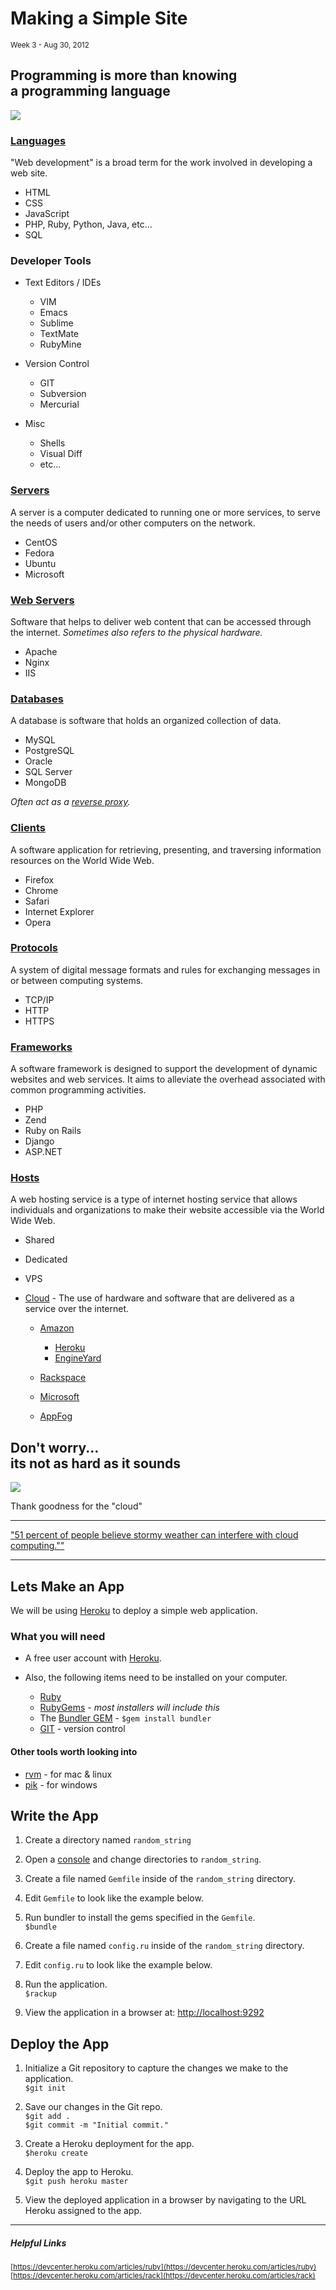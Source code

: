 <h1>Making a Simple Site</h1>
<small class="article-source">
  Week 3 - Aug 30, 2012
</small>

## Programming is more than knowing<br /> a programming language

![](/img/space-shuttle.jpg)

### [Languages](http://en.wikipedia.org/wiki/Web_development)

"Web development" is a broad term for the work involved in developing a web site.

  * HTML
  * CSS
  * JavaScript
  * PHP, Ruby, Python, Java, etc...
  * SQL

### Developer Tools

  * Text Editors / IDEs

    * VIM
    * Emacs
    * Sublime
    * TextMate
    * RubyMine

  * Version Control

    * GIT
    * Subversion
    * Mercurial

  * Misc

    * Shells
    * Visual Diff
    * etc...


### <a href="http://en.wikipedia.org/wiki/Server_(computing)">Servers</a>

A server is a computer dedicated to running one or more services, to serve the needs of users and/or other computers on the network.

  * CentOS
  * Fedora
  * Ubuntu
  * Microsoft

### [Web Servers](http://en.wikipedia.org/wiki/Web_server)

Software that helps to deliver web content that can be accessed through the internet.
*Sometimes also refers to the physical hardware.*

  * Apache
  * Nginx
  * IIS

### [Databases](http://en.wikipedia.org/wiki/Database)

A database is software that holds an organized collection of data.

  * MySQL
  * PostgreSQL
  * Oracle
  * SQL Server
  * MongoDB

*Often act as a [reverse proxy](http://en.wikipedia.org/wiki/Reverse_proxy).*

### [Clients](http://en.wikipedia.org/wiki/Web_browser)

A software application for retrieving, presenting, and traversing information resources on the World Wide Web.

  * Firefox
  * Chrome
  * Safari
  * Internet Explorer
  * Opera

### [Protocols](http://en.wikipedia.org/wiki/Communications_protocol)

A system of digital message formats and rules for exchanging messages in or between computing systems.

  * TCP/IP
  * HTTP
  * HTTPS

### [Frameworks](http://en.wikipedia.org/wiki/Web_application_framework)

A software framework is designed to support the development of dynamic websites and web services.
It aims to alleviate the overhead associated with common programming activities.

  * PHP
  * Zend
  * Ruby on Rails
  * Django
  * ASP.NET

### [Hosts](http://en.wikipedia.org/wiki/Web_host)

A web hosting service is a type of internet hosting service that allows individuals and organizations to make their website accessible via the World Wide Web.

  * Shared
  * Dedicated
  * VPS
  * [Cloud](http://en.wikipedia.org/wiki/Cloud_computing) - The use of hardware and software that are delivered as a service over the internet.

    * [Amazon](http://aws.amazon.com/)

      * [Heroku](http://www.heroku.com/)
      * [EngineYard](http://www.engineyard.com/)

    * [Rackspace](http://www.rackspace.com/cloud/)
    * [Microsoft](http://www.windowsazure.com/en-us/)
    * [AppFog](http://www.appfog.com/)

## Don't worry... <br />its not as hard as it sounds

![](/img/cat-on-back.jpg)

Thank goodness for the "cloud"

---

["51 percent of people believe stormy weather can interfere with cloud computing.""](http://www.citrix.com/English/NE/news/news.asp?newsID=2328309)

---

## Lets Make an App

We will be using [Heroku](http://www.heroku.com/) to deploy a simple web application.

### What you will need

* A free user account with [Heroku](https://api.heroku.com/signup).

* Also, the following items need to be installed on your computer.

  * [Ruby](http://www.ruby-lang.org/en/)
  * [RubyGems](http://docs.rubygems.org/read/book/1) - *most installers will include this*
  * The [Bundler GEM](http://gembundler.com/) - `$gem install bundler`
  * [GIT](http://git-scm.com/) - version control

#### Other tools worth looking into

* [rvm](https://rvm.io/) - for mac & linux
* [pik](https://github.com/vertiginous/pik/) - for windows

## Write the App

1. Create a directory named `random_string`

1. Open a [console](http://en.wikipedia.org/wiki/System_console) and change directories to `random_string`.<br />

1. Create a file named `Gemfile` inside of the `random_string` directory.

1. Edit `Gemfile` to look like the example below.
   <script src="https://gist.github.com/3527573.js?file=Gemfile"></script>

1. Run bundler to install the gems specified in the `Gemfile`.<br />
   `$bundle`

1. Create a file named `config.ru` inside of the `random_string` directory.

1. Edit `config.ru` to look like the example below.
   <script src="https://gist.github.com/3528152.js?file=config.ru"></script>

1. Run the application.<br />
   `$rackup`

1. View the application in a browser at: [http://localhost:9292](http://localhost:9292)

## Deploy the App

1. Initialize a Git repository to capture the changes we make to the application.<br />
   `$git init`

1. Save our changes in the Git repo.<br />
   `$git add .`<br />
   `$git commit -m "Initial commit."`<br />

1. Create a Heroku deployment for the app.<br />
   `$heroku create`

1. Deploy the app to Heroku.<br />
   `$git push heroku master`

1. View the deployed application in a browser by navigating to the URL Heroku assigned to the app.






---

##### Helpful Links

<small>[https://devcenter.heroku.com/articles/ruby](https://devcenter.heroku.com/articles/ruby)</small><br/>
<small>[https://devcenter.heroku.com/articles/rack](https://devcenter.heroku.com/articles/rack)</small><br/>
